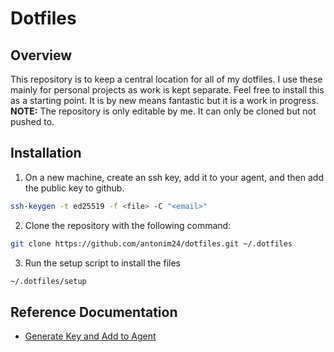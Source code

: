 # Dotfiles

## Overview
This repository is to keep a central location for all of my dotfiles. I use these mainly for personal projects as work is kept separate. 
Feel free to install this as a starting point. It is by new means fantastic but it is a work in progress.
**NOTE:** The repository is only editable by me. It can only be cloned but not pushed to.

## Installation

1. On a new machine, create an ssh key, add it to your agent, and then add the public key to github.
```sh
ssh-keygen -t ed25519 -f <file> -C "<email>"
```
2. Clone the repository with the following command:
```sh
git clone https://github.com/antonim24/dotfiles.git ~/.dotfiles
```
3. Run the setup script to install the files
```sh
~/.dotfiles/setup
```

## Reference Documentation
* [Generate Key and Add to Agent](https://docs.github.com/en/authentication/connecting-to-github-with-ssh/generating-a-new-ssh-key-and-adding-it-to-the-ssh-agent)
